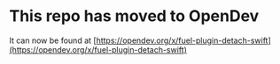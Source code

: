 # This repo has moved to OpenDev

It can now be found at [https://opendev.org/x/fuel-plugin-detach-swift](https://opendev.org/x/fuel-plugin-detach-swift)
